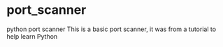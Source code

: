 # port_scanner
python port scanner
This is a basic port scanner, it was from a tutorial to help learn Python
